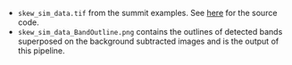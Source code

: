- `skew_sim_data.tif` from the summit examples. See [here](https://github.com/herrlabucb/summit/tree/84f31dee222223d5385b93d7ba234630a4eac85e/examples/make_skew_data) for the source code.
- `skew_sim_data_BandOutline.png` contains the outlines of detected bands superposed on the background subtracted images and is the output of this pipeline.